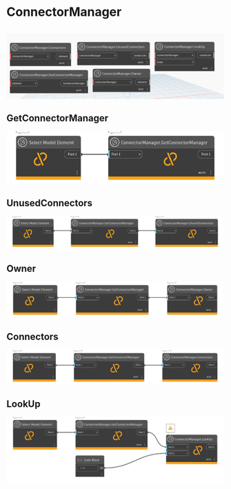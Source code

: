 # ConnectorManager

```{contents}
```

![](dyn/pic/ConnectorManager.png)

## GetConnectorManager

![](dyn/pic/ConnectorManager.GetConnectorManager.jpg)

## UnusedConnectors

![](dyn/pic/ConnectorManager.UnusedConnectors.jpg)
## Owner

![](dyn/pic/ConnectorManager.Owner.jpg)
## Connectors

![](dyn/pic/ConnectorManager.Connectors.jpg)

## LookUp

![](dyn/pic/ConnectorManager.LookUp.jpg)